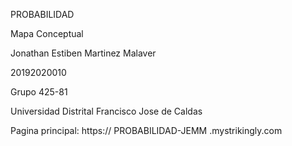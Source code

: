PROBABILIDAD

Mapa Conceptual

Jonathan Estiben Martinez Malaver 

20192020010

Grupo 425-81

Universidad Distrital Francisco Jose de Caldas

Pagina principal: https://
PROBABILIDAD-JEMM
.mystrikingly.com

